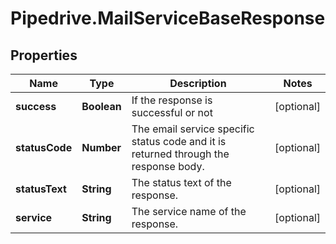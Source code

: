 # Pipedrive.MailServiceBaseResponse

## Properties

Name | Type | Description | Notes
------------ | ------------- | ------------- | -------------
**success** | **Boolean** | If the response is successful or not | [optional] 
**statusCode** | **Number** | The email service specific status code and it is returned through the response body. | [optional] 
**statusText** | **String** | The status text of the response. | [optional] 
**service** | **String** | The service name of the response. | [optional] 


